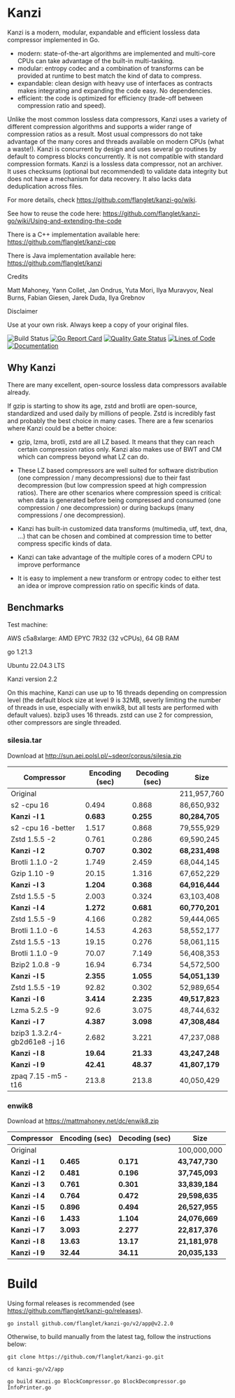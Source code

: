 # Kanzi


Kanzi is a modern, modular, expandable and efficient lossless data compressor implemented in Go.

* modern: state-of-the-art algorithms are implemented and multi-core CPUs can take advantage of the built-in multi-tasking.
* modular: entropy codec and a combination of transforms can be provided at runtime to best match the kind of data to compress.
* expandable: clean design with heavy use of interfaces as contracts makes integrating and expanding the code easy. No dependencies.
* efficient: the code is optimized for efficiency (trade-off between compression ratio and speed).

Unlike the most common lossless data compressors, Kanzi uses a variety of different compression algorithms and supports a wider range of compression ratios as a result. Most usual compressors do not take advantage of the many cores and threads available on modern CPUs (what a waste!). Kanzi is concurrent by design and uses several go routines by default to compress blocks concurrently. It is not compatible with standard compression formats. Kanzi is a lossless data compressor, not an archiver. It uses checksums (optional but recommended) to validate data integrity but does not have a mechanism for data recovery. It also lacks data deduplication across files.

For more details, check https://github.com/flanglet/kanzi-go/wiki.

See how to reuse the code here: https://github.com/flanglet/kanzi-go/wiki/Using-and-extending-the-code

There is a C++ implementation available here: https://github.com/flanglet/kanzi-cpp

There is Java implementation available here: https://github.com/flanglet/kanzi


Credits

Matt Mahoney,
Yann Collet,
Jan Ondrus,
Yuta Mori,
Ilya Muravyov,
Neal Burns,
Fabian Giesen,
Jarek Duda,
Ilya Grebnov

Disclaimer

Use at your own risk. Always keep a copy of your original files.


![Build Status](https://github.com/flanglet/kanzi-go/actions/workflows/go.yml/badge.svg)
[![Go Report Card](https://goreportcard.com/badge/github.com/flanglet/kanzi-go/v2)](https://goreportcard.com/badge/github.com/flanglet/kanzi-go/v2)
[![Quality Gate Status](https://sonarcloud.io/api/project_badges/measure?project=flanglet_kanzi-go&metric=alert_status)](https://sonarcloud.io/summary/new_code?id=flanglet_kanzi-go)
[![Lines of Code](https://sonarcloud.io/api/project_badges/measure?project=flanglet_kanzi-go&metric=ncloc)](https://sonarcloud.io/summary/new_code?id=flanglet_kanzi-go)
[![Documentation](https://godoc.org/github.com/flanglet/kanzi-go?status.svg)](http://godoc.org/github.com/flanglet/kanzi-go/v2)


## Why Kanzi

There are many excellent, open-source lossless data compressors available already.

If gzip is starting to show its age, zstd and brotli are open-source, standardized and used
daily by millions of people. Zstd is incredibly fast and probably the best choice in many cases.
There are a few scenarios where Kanzi could be a better choice:

- gzip, lzma, brotli, zstd are all LZ based. It means that they can reach certain compression
ratios only. Kanzi also makes use of BWT and CM which can compress beyond what LZ can do.

- These LZ based compressors are well suited for software distribution (one compression / many decompressions)
due to their fast decompression (but low compression speed at high compression ratios). 
There are other scenarios where compression speed is critical: when data is generated before being compressed and consumed
(one compression / one decompression) or during backups (many compressions / one decompression).

- Kanzi has built-in customized data transforms (multimedia, utf, text, dna, ...) that can be chosen and combined 
at compression time to better compress specific kinds of data.

- Kanzi can take advantage of the multiple cores of a modern CPU to improve performance

- It is easy to implement a new transform or entropy codec to either test an idea or improve
compression ratio on specific kinds of data.



## Benchmarks

Test machine:

AWS c5a8xlarge: AMD EPYC 7R32 (32 vCPUs), 64 GB RAM

go 1.21.3

Ubuntu 22.04.3 LTS

Kanzi version 2.2 

On this machine, Kanzi can use up to 16 threads depending on compression level
(the default block size at level 9 is 32MB, severly limiting the number of threads
in use, especially with enwik8, but all tests are performed with default values).
bzip3 uses 16 threads. zstd can use 2 for compression, other compressors
are single threaded.


### silesia.tar

Download at http://sun.aei.polsl.pl/~sdeor/corpus/silesia.zip

|        Compressor               | Encoding (sec)  | Decoding (sec)  |    Size          |
|---------------------------------|-----------------|-----------------|------------------|
|Original     	                  |                 |                 |   211,957,760    |
|s2 -cpu 16   	                  |       0.494     |      0.868      |    86,650,932    |
|**Kanzi -l 1**                   |   	**0.683**   |    **0.255**    |  **80,284,705**  |
|s2 -cpu 16 -better  	            |       1.517     |      0.868      |    79,555,929    |
|Zstd 1.5.5 -2                    |	      0.761     |      0.286      |    69,590,245    |
|**Kanzi -l 2**                   |   	**0.707**   |    **0.302**    |  **68,231,498**  |
|Brotli 1.1.0 -2                  |       1.749     |      2.459      |    68,044,145    |
|Gzip 1.10 -9                     |      20.15      |      1.316      |    67,652,229    |
|**Kanzi -l 3**                   |   	**1.204**   |    **0.368**    |  **64,916,444**  |
|Zstd 1.5.5 -5                    |	      2.003     |      0.324      |    63,103,408    |
|**Kanzi -l 4**                   |   	**1.272**   |    **0.681**    |  **60,770,201**  |
|Zstd 1.5.5 -9                    |	      4.166     |      0.282      |    59,444,065    |
|Brotli 1.1.0 -6                  |      14.53      |      4.263      |    58,552,177    |
|Zstd 1.5.5 -13                   |	     19.15      |      0.276      |    58,061,115    |
|Brotli 1.1.0 -9                  |      70.07      |      7.149      |    56,408,353    |
|Bzip2 1.0.8 -9	                  |      16.94      |      6.734      |    54,572,500    |
|**Kanzi -l 5**                   |   	**2.355**   |    **1.055**    |  **54,051,139**  |
|Zstd 1.5.5 -19                   |	     92.82      |      0.302      |    52,989,654    |
|**Kanzi -l 6**                   |   	**3.414**   |    **2.235**    |  **49,517,823**  |
|Lzma 5.2.5 -9                    |      92.6       |      3.075      |    48,744,632    |
|**Kanzi -l 7**                   |   	**4.387**   |    **3.098**    |  **47,308,484**  |
|bzip3 1.3.2.r4-gb2d61e8 -j 16    |       2.682     |      3.221      |    47,237,088    |
|**Kanzi -l 8**                   |    **19.64**    |   **21.33**     |  **43,247,248**  |
|**Kanzi -l 9**                   |    **42.41**    |   **48.37**     |  **41,807,179**  |
|zpaq 7.15 -m5 -t16               |     213.8       |    213.8        |    40,050,429    |



### enwik8

Download at https://mattmahoney.net/dc/enwik8.zip

|      Compressor        | Encoding (sec)   | Decoding (sec)   |    Size          |
|------------------------|------------------|------------------|------------------|
|Original                |                  |                  |   100,000,000    |
|**Kanzi -l 1**          |     **0.465**    |    **0.171**     |  **43,747,730**  |
|**Kanzi -l 2**          |     **0.481**    |    **0.196**     |  **37,745,093**  |
|**Kanzi -l 3**          |     **0.761**    |    **0.301**     |  **33,839,184**  |
|**Kanzi -l 4**          |	   **0.764**    |    **0.472**     |  **29,598,635**  |
|**Kanzi -l 5**          |	   **0.896**    |    **0.494**     |  **26,527,955**  |
|**Kanzi -l 6**          |	   **1.433**    |    **1.104**     |  **24,076,669**  |
|**Kanzi -l 7**          |     **3.093**    |    **2.277**     |  **22,817,376**  |
|**Kanzi -l 8**          |	  **13.63**     |   **13.17**      |  **21,181,978**  |
|**Kanzi -l 9**          |	  **32.44**     |   **34.11**      |  **20,035,133**  |




# Build

Using formal releases is recommended (see https://github.com/flanglet/kanzi-go/releases).
```
go install github.com/flanglet/kanzi-go/v2/app@v2.2.0
```

Otherwise, to build manually from the latest tag, follow the instructions below:

```
git clone https://github.com/flanglet/kanzi-go.git

cd kanzi-go/v2/app

go build Kanzi.go BlockCompressor.go BlockDecompressor.go InfoPrinter.go
```

